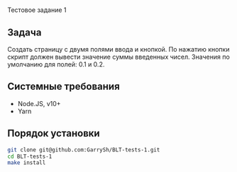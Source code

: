 #

Тестовое задание 1

## Задача

Создать страницу с двумя полями ввода и кнопкой. По нажатию кнопки скрипт должен вывести значение суммы введенных чисел. Значения по умолчанию для полей: 0.1 и 0.2.

## Системные требования

- Node.JS, v10+
- Yarn

## Порядок установки

```sh
git clone git@github.com:GarrySh/BLT-tests-1.git
cd BLT-tests-1
make install
```
